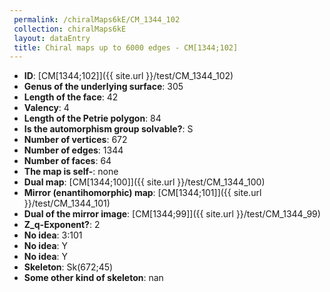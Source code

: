 ```yaml
--- 
 permalink: /chiralMaps6kE/CM_1344_102 
 collection: chiralMaps6kE
 layout: dataEntry
 title: Chiral maps up to 6000 edges - CM[1344;102]
---
```


- **ID**: [CM[1344;102]]({{ site.url }}/test/CM_1344_102)
- **Genus of the underlying surface**: 305
- **Length of the face**: 42
- **Valency**: 4
- **Length of the Petrie polygon**: 84
- **Is the automorphism group solvable?**: S
- **Number of vertices**: 672
- **Number of edges**: 1344
- **Number of faces**: 64
- **The map is self-**: none
- **Dual map**: [CM[1344;100]]({{ site.url }}/test/CM_1344_100)
- **Mirror (enantihomorphic) map**: [CM[1344;101]]({{ site.url }}/test/CM_1344_101)
- **Dual of the mirror image**: [CM[1344;99]]({{ site.url }}/test/CM_1344_99)
- **Z_q-Exponent?**: 2
- **No idea**:  3:101
- **No idea**: Y
- **No idea**: Y
- **Skeleton**: Sk(672;45)
- **Some other kind of skeleton**: nan
